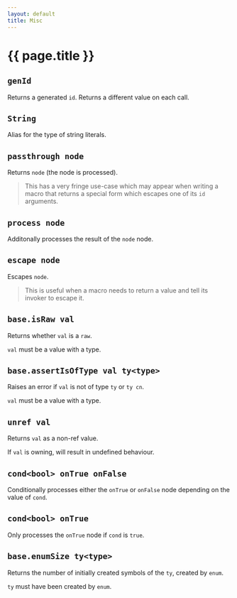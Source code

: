 ```yaml
---
layout: default
title: Misc
---
```

# {{ page.title }}

## `genId`

Returns a generated `id`. Returns a different value on each call.

## `String`

Alias for the type of string literals.

## `passthrough node`

Returns `node` (the node is processed).

> This has a very fringe use-case which may appear when writing a macro that returns a special form which escapes one of its `id` arguments.

## `process node`

Additonally processes the result of the `node` node.

## `escape node`

Escapes `node`.

> This is useful when a macro needs to return a value and tell its invoker to escape it.

## `base.isRaw val`

Returns whether `val` is a `raw`.

`val` must be a value with a type.

## `base.assertIsOfType val ty<type>`

Raises an error if `val` is not of type `ty` or `ty cn`.

`val` must be a value with a type.

## `unref val`

Returns `val` as a non-ref value.

If `val` is owning, will result in undefined behaviour.

## `cond<bool> onTrue onFalse`

Conditionally processes either the `onTrue` or `onFalse` node depending on the value of `cond`.

## `cond<bool> onTrue`

Only processes the `onTrue` node if `cond` is `true`.

## `base.enumSize ty<type>`

Returns the number of initially created symbols of the `ty`, created by `enum`.

`ty` must have been created by `enum`.